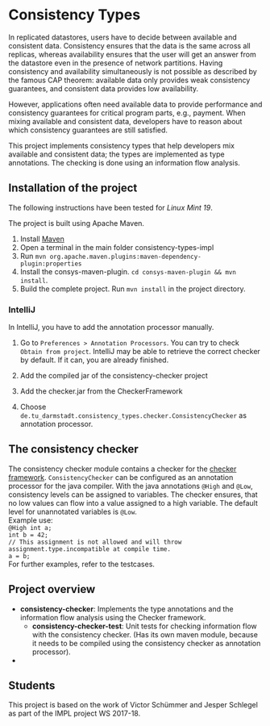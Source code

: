 # Consistency Types

In replicated datastores, users have to decide between available and consistent data. 
Consistency ensures that the data is the same across all replicas, whereas availability 
ensures that the user will get an answer from the datastore even in the presence of
network partitions. Having consistency and availability simultaneously is not possible
as described by the famous CAP theorem: available data only provides weak consistency guarantees, and
consistent data provides low availability.

However, applications often need available data to provide performance and consistency guarantees 
for critical program parts, e.g., payment. When mixing available and consistent data, developers
have to reason about which consistency guarantees are still satisfied.  

This project implements consistency types that help developers mix available and consistent data;
the types are implemented as type annotations.
The checking is done using an information flow analysis.



## Installation of the project

The following instructions have been tested for *Linux Mint 19*.
 
 The project is built using Apache Maven. 

1. Install [Maven](https://maven.apache.org)
2. Open a terminal in the main folder consistency-types-impl
3. Run `mvn org.apache.maven.plugins:maven-dependency-plugin:properties`
4. Install the consys-maven-plugin. `cd consys-maven-plugin && mvn install`.
4. Build the complete project. Run `mvn install` in the project directory.

    
### IntelliJ

In IntelliJ, you have to add the annotation processor manually.

1. Go to `Preferences > Annotation Processors`. You can try to check `Obtain from project`. 
IntelliJ may be able to retrieve the correct checker by default. If it can, you are already finished.

2. Add the compiled jar of the consistency-checker project

3. Add the checker.jar from the CheckerFramework

4. Choose `de.tu_darmstadt.consistency_types.checker.ConsistencyChecker` as annotation processor.  


## The consistency checker
The consistency checker module contains a checker for the [checker framework](https://checkerframework.org/). `ConsistencyChecker` can be configured as an annotation processor for the java compiler. With the java annotations `@High` and `@Low`, consistency levels can be assigned to variables. The checker ensures, that no low values can flow into a value assigned to a high variable. The default level for unannotated variables is `@Low`.  
Example use:  
`@High int a;`  
`int b = 42;`  
`// This assignment is not allowed and will throw assignment.type.incompatible at compile time.`  
`a = b;`  
For further examples, refer to the testcases.


## Project overview

* **consistency-checker**: Implements the type annotations and the information flow analysis using the 
Checker framework.
    * **consistency-checker-test**: Unit tests for checking information flow with the
     consistency checker. (Has its own maven module, because
    it needs to be compiled using the consistency checker as annotation processor). 
* 

## Students

This project is based on the work of Victor Schümmer and Jesper Schlegel as part of the IMPL project WS 2017-18.
